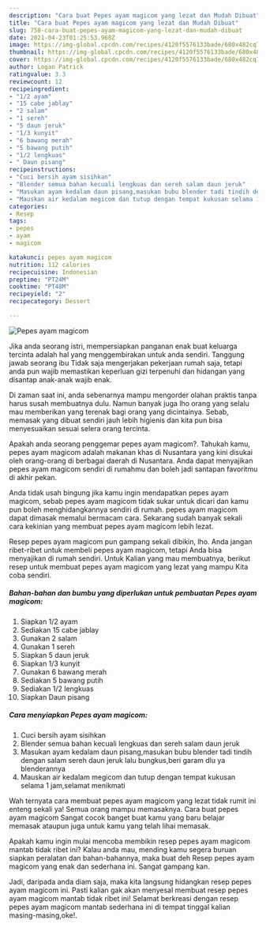 ```yaml
---
description: "Cara buat Pepes ayam magicom yang lezat dan Mudah Dibuat"
title: "Cara buat Pepes ayam magicom yang lezat dan Mudah Dibuat"
slug: 758-cara-buat-pepes-ayam-magicom-yang-lezat-dan-mudah-dibuat
date: 2021-04-23T01:25:53.968Z
image: https://img-global.cpcdn.com/recipes/4120f5576133bade/680x482cq70/pepes-ayam-magicom-foto-resep-utama.jpg
thumbnail: https://img-global.cpcdn.com/recipes/4120f5576133bade/680x482cq70/pepes-ayam-magicom-foto-resep-utama.jpg
cover: https://img-global.cpcdn.com/recipes/4120f5576133bade/680x482cq70/pepes-ayam-magicom-foto-resep-utama.jpg
author: Logan Patrick
ratingvalue: 3.3
reviewcount: 12
recipeingredient:
- "1/2 ayam"
- "15 cabe jablay"
- "2 salam"
- "1 sereh"
- "5 daun jeruk"
- "1/3 kunyit"
- "6 bawang merah"
- "5 bawang putih"
- "1/2 lengkuas"
- " Daun pisang"
recipeinstructions:
- "Cuci bersih ayam sisihkan"
- "Blender semua bahan kecuali lengkuas dan sereh salam daun jeruk"
- "Masukan ayam kedalam daun pisang,masukan bubu blender tadi tindih dengan salam sereh daun jeruk lalu bungkus,beri garam dlu ya blenderannya"
- "Mauskan air kedalam megicom dan tutup dengan tempat kukusan selama 1 jam,selamat menikmati"
categories:
- Resep
tags:
- pepes
- ayam
- magicom

katakunci: pepes ayam magicom 
nutrition: 112 calories
recipecuisine: Indonesian
preptime: "PT24M"
cooktime: "PT48M"
recipeyield: "2"
recipecategory: Dessert

---
```



![Pepes ayam magicom](https://img-global.cpcdn.com/recipes/4120f5576133bade/680x482cq70/pepes-ayam-magicom-foto-resep-utama.jpg)

Jika anda seorang istri, mempersiapkan panganan enak buat keluarga tercinta adalah hal yang menggembirakan untuk anda sendiri. Tanggung jawab seorang ibu Tidak saja mengerjakan pekerjaan rumah saja, tetapi anda pun wajib memastikan keperluan gizi terpenuhi dan hidangan yang disantap anak-anak wajib enak.

Di zaman  saat ini, anda sebenarnya mampu mengorder olahan praktis tanpa harus susah membuatnya dulu. Namun banyak juga lho orang yang selalu mau memberikan yang terenak bagi orang yang dicintainya. Sebab, memasak yang dibuat sendiri jauh lebih higienis dan kita pun bisa menyesuaikan sesuai selera orang tercinta. 



Apakah anda seorang penggemar pepes ayam magicom?. Tahukah kamu, pepes ayam magicom adalah makanan khas di Nusantara yang kini disukai oleh orang-orang di berbagai daerah di Nusantara. Anda dapat menyajikan pepes ayam magicom sendiri di rumahmu dan boleh jadi santapan favoritmu di akhir pekan.

Anda tidak usah bingung jika kamu ingin mendapatkan pepes ayam magicom, sebab pepes ayam magicom tidak sukar untuk dicari dan kamu pun boleh menghidangkannya sendiri di rumah. pepes ayam magicom dapat dimasak memalui bermacam cara. Sekarang sudah banyak sekali cara kekinian yang membuat pepes ayam magicom lebih lezat.

Resep pepes ayam magicom pun gampang sekali dibikin, lho. Anda jangan ribet-ribet untuk membeli pepes ayam magicom, tetapi Anda bisa menyajikan di rumah sendiri. Untuk Kalian yang mau membuatnya, berikut resep untuk membuat pepes ayam magicom yang lezat yang mampu Kita coba sendiri.

<!--inarticleads1-->

##### Bahan-bahan dan bumbu yang diperlukan untuk pembuatan Pepes ayam magicom:

1. Siapkan 1/2 ayam
1. Sediakan 15 cabe jablay
1. Gunakan 2 salam
1. Gunakan 1 sereh
1. Siapkan 5 daun jeruk
1. Siapkan 1/3 kunyit
1. Gunakan 6 bawang merah
1. Sediakan 5 bawang putih
1. Sediakan 1/2 lengkuas
1. Siapkan  Daun pisang




<!--inarticleads2-->

##### Cara menyiapkan Pepes ayam magicom:

1. Cuci bersih ayam sisihkan
1. Blender semua bahan kecuali lengkuas dan sereh salam daun jeruk
1. Masukan ayam kedalam daun pisang,masukan bubu blender tadi tindih dengan salam sereh daun jeruk lalu bungkus,beri garam dlu ya blenderannya
1. Mauskan air kedalam megicom dan tutup dengan tempat kukusan selama 1 jam,selamat menikmati




Wah ternyata cara membuat pepes ayam magicom yang lezat tidak rumit ini enteng sekali ya! Semua orang mampu memasaknya. Cara buat pepes ayam magicom Sangat cocok banget buat kamu yang baru belajar memasak ataupun juga untuk kamu yang telah lihai memasak.

Apakah kamu ingin mulai mencoba membikin resep pepes ayam magicom mantab tidak ribet ini? Kalau anda mau, mending kamu segera buruan siapkan peralatan dan bahan-bahannya, maka buat deh Resep pepes ayam magicom yang enak dan sederhana ini. Sangat gampang kan. 

Jadi, daripada anda diam saja, maka kita langsung hidangkan resep pepes ayam magicom ini. Pasti kalian gak akan menyesal membuat resep pepes ayam magicom mantab tidak ribet ini! Selamat berkreasi dengan resep pepes ayam magicom mantab sederhana ini di tempat tinggal kalian masing-masing,oke!.

